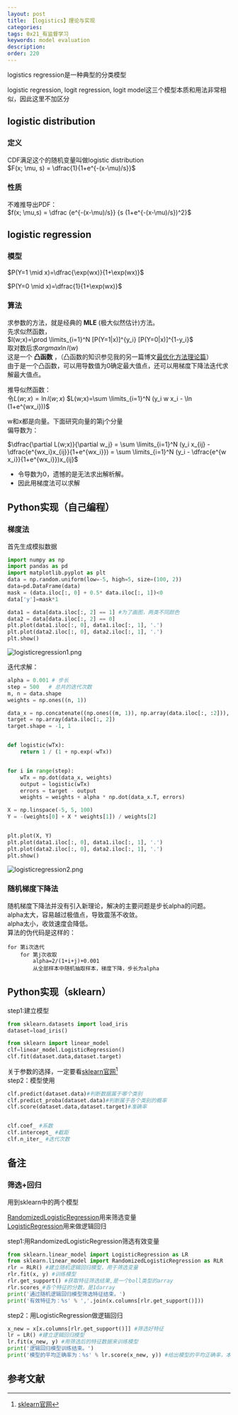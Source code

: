 ```yaml
---
layout: post
title: 【logistics】理论与实现
categories:
tags: 0x21_有监督学习
keywords: model evaluation
description:
order: 220
---
```


logistics regression是一种典型的分类模型  

logistic regression, logit regression, logit model这三个模型本质和用法非常相似，因此这里不加区分

## logistic distribution

### 定义
CDF满足这个的随机变量叫做logistic distribution  
 $F(x; \mu, s) = \dfrac{1}{1+e^{-(x-\mu)/s}}$

### 性质
不难推导出PDF：  
$f(x; \mu,s) = \dfrac {e^{-(x-\mu)/s}} {s (1+e^{-(x-\mu)/s})^2}$

## logistic regression

### 模型
$P(Y=1 \mid x)=\dfrac{\exp(wx)}{1+\exp(wx)}$  

$P(Y=0 \mid x)=\dfrac{1}{1+\exp(wx)}$  

### 算法

求参数的方法，就是经典的 **MLE** (极大似然估计)方法。  
先求似然函数，  
$l(w;x)=\prod \limits_{i=1}^N [P(Y=1|x)]^{y_i} [P(Y=0|x)]^{1-y_i}$  
取对数后求$argmax \ln l(w)$   
这是一个 **凸函数** ，（凸函数的知识参见我的另一篇博文<a href='/2017/06/09/optimization.html'>最优化方法理论篇</a>）  
由于是一个凸函数，可以用导数值为0确定最大值点，还可以用梯度下降法迭代求解最大值点。  

推导似然函数：  
令$L(w;x)=\ln l(w;x)$
$L(w;x)=\sum \limits_{i=1}^N (y_i w x_i - \ln (1+e^{wx_i}))$  

w和x都是向量。下面研究向量的第j个分量   
偏导数为：  

$\dfrac{\partial L(w;x)}{\partial w_j} = \sum \limits_{i=1}^N (y_i x_{ij} - \dfrac{e^{wx_i}x_{ij}}{1+e^{wx_i}}) =  \sum \limits_{i=1}^N (y_i - \dfrac{e^{w x_i}}{1+e^{wx_i}})x_{ij}$  

- 令导数为0，遗憾的是无法求出解析解。
- 因此用梯度法可以求解


## Python实现（自己编程）

### 梯度法  

首先生成模拟数据  
```py
import numpy as np
import pandas as pd
import matplotlib.pyplot as plt
data = np.random.uniform(low=-5, high=5, size=(100, 2))
data=pd.DataFrame(data)
mask = (data.iloc[:, 0] + 0.5* data.iloc[:, 1])<0
data['y']=mask*1

data1 = data[data.iloc[:, 2] == 1] #为了画图，两类不同颜色
data2 = data[data.iloc[:, 2] == 0]
plt.plot(data1.iloc[:, 0], data1.iloc[:, 1], '.')
plt.plot(data2.iloc[:, 0], data2.iloc[:, 1], '.')
plt.show()
```

![logisticregression1.png](/pictures_for_blog/postimg/logisticregression1.png)

迭代求解：  
```py
alpha = 0.001 # 步长
step = 500   # 总共的迭代次数
m, n = data.shape
weights = np.ones((n, 1))

data_x = np.concatenate((np.ones((m, 1)), np.array(data.iloc[:, :2])), axis=1)  # 去掉y列，并添加全1的第一列
target = np.array(data.iloc[:, 2])
target.shape = -1, 1


def logistic(wTx):
    return 1 / (1 + np.exp(-wTx))


for i in range(step):
    wTx = np.dot(data_x, weights)
    output = logistic(wTx)
    errors = target - output
    weights = weights + alpha * np.dot(data_x.T, errors)

X = np.linspace(-5, 5, 100)
Y = -(weights[0] + X * weights[1]) / weights[2]


plt.plot(X, Y)
plt.plot(data1.iloc[:, 0], data1.iloc[:, 1], '.')
plt.plot(data2.iloc[:, 0], data2.iloc[:, 1], '.')
plt.show()

```

![logisticregression2.png](/pictures_for_blog/postimg/logisticregression2.png)


### 随机梯度下降法
随机梯度下降法并没有引入新理论，解决的主要问题是步长alpha的问题。  
alpha太大，容易越过极值点，导致震荡不收敛。  
alpha太小，收敛速度会降低。  
算法的伪代码是这样的：  
```
for 第i次迭代
    for 第j次收取
        alpha=2/(1+i+j)+0.001
        从全部样本中随机抽取样本，梯度下降，步长为alpha
```


## Python实现（sklearn）

step1:建立模型
```py
from sklearn.datasets import load_iris
dataset=load_iris()

from sklearn import linear_model
clf=linear_model.LogisticRegression()
clf.fit(dataset.data,dataset.target)
```
关于参数的选择，一定要看[sklearn官网](http://scikit-learn.org/stable/modules/generated/sklearn.linear_model.LogisticRegression.html)[^sklearnLR]  
step2：模型使用  
```py
clf.predict(dataset.data)#判断数据属于哪个类别
clf.predict_proba(dataset.data)#判断属于各个类别的概率
clf.score(dataset.data,dataset.target)#准确率


clf.coef_ #系数
clf.intercept_ #截距
clf.n_iter_ #迭代次数
```

## 备注

### 筛选+回归
用到sklearn中的两个模型  

[RandomizedLogisticRegression](http://scikit-learn.org/stable/modules/generated/sklearn.linear_model.RandomizedLogisticRegression.html)用来筛选变量  
[LogisticRegression](http://scikit-learn.org/stable/modules/generated/sklearn.linear_model.LogisticRegression.html)用来做逻辑回归  

step1:用RandomizedLogisticRegression筛选有效变量  
```py
from sklearn.linear_model import LogisticRegression as LR
from sklearn.linear_model import RandomizedLogisticRegression as RLR
rlr = RLR() #建立随机逻辑回归模型，用于筛选变量
rlr.fit(x, y) #训练模型
rlr.get_support() #获取特征筛选结果,是一个boll类型的array
rlr.scores_#各个特征的分数，是1darray
print('通过随机逻辑回归模型筛选特征结束。')
print('有效特征为：%s' % ','.join(x.columns[rlr.get_support()]))
```

step2：用LogisticRegression做逻辑回归
```py
x_new = x[x.columns[rlr.get_support()]] #筛选好特征
lr = LR() #建立逻辑回归模型
lr.fit(x_new, y) #用筛选后的特征数据来训练模型
print('逻辑回归模型训练结束。')
print('模型的平均正确率为：%s' % lr.score(x_new, y)) #给出模型的平均正确率，本例为81.4%
```

## 参考文献

[^sklearnLR]: [sklearn官网](http://scikit-learn.org/stable/modules/generated/sklearn.linear_model.LogisticRegression.html)  
